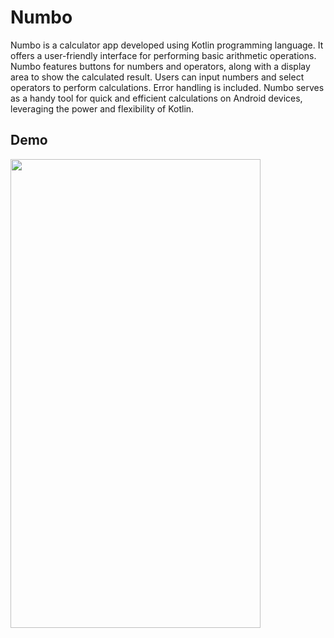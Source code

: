 # Numbo


Numbo is a calculator app developed using Kotlin programming language. It offers a user-friendly interface for performing basic arithmetic operations. Numbo features buttons for numbers and operators, along with a display area to show the calculated result. Users can input numbers and select operators to perform calculations. Error handling is included. Numbo serves as a handy tool for quick and efficient calculations on Android devices, leveraging the power and flexibility of Kotlin.

## Demo




<!-- ![23-05-23-15-54-54](https://github.com/Yash-2728/Numbo/assets/114726890/6ec2bce6-59e0-4c22-9044-c622b6016376) -->

<img src="https://github.com/Yash-2728/Numbo/assets/114726890/6ec2bce6-59e0-4c22-9044-c622b6016376" width="400" height="750">


